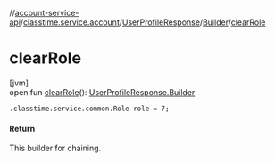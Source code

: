 //[account-service-api](../../../../index.md)/[classtime.service.account](../../index.md)/[UserProfileResponse](../index.md)/[Builder](index.md)/[clearRole](clear-role.md)

# clearRole

[jvm]\
open fun [clearRole](clear-role.md)(): [UserProfileResponse.Builder](index.md)

`.classtime.service.common.Role role = 7;`

#### Return

This builder for chaining.
